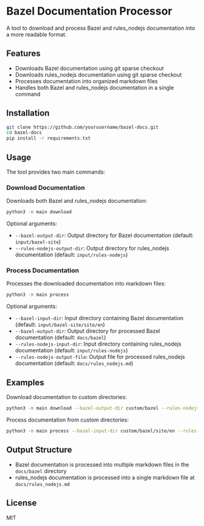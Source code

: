 # Bazel Documentation Processor

A tool to download and process Bazel and rules_nodejs documentation into a more readable format.

## Features

- Downloads Bazel documentation using git sparse checkout
- Downloads rules_nodejs documentation using git sparse checkout
- Processes documentation into organized markdown files
- Handles both Bazel and rules_nodejs documentation in a single command

## Installation

```bash
git clone https://github.com/yourusername/bazel-docs.git
cd bazel-docs
pip install -r requirements.txt
```

## Usage

The tool provides two main commands:

### Download Documentation

Downloads both Bazel and rules_nodejs documentation:

```bash
python3 -m main download
```

Optional arguments:
- `--bazel-output-dir`: Output directory for Bazel documentation (default: `input/bazel-site`)
- `--rules-nodejs-output-dir`: Output directory for rules_nodejs documentation (default: `input/rules-nodejs`)

### Process Documentation

Processes the downloaded documentation into markdown files:

```bash
python3 -m main process
```

Optional arguments:
- `--bazel-input-dir`: Input directory containing Bazel documentation (default: `input/bazel-site/site/en`)
- `--bazel-output-dir`: Output directory for processed Bazel documentation (default: `docs/bazel`)
- `--rules-nodejs-input-dir`: Input directory containing rules_nodejs documentation (default: `input/rules-nodejs`)
- `--rules-nodejs-output-file`: Output file for processed rules_nodejs documentation (default: `docs/rules_nodejs.md`)

## Examples

Download documentation to custom directories:
```bash
python3 -m main download --bazel-output-dir custom/bazel --rules-nodejs-output-dir custom/rules-nodejs
```

Process documentation from custom directories:
```bash
python3 -m main process --bazel-input-dir custom/bazel/site/en --rules-nodejs-input-dir custom/rules-nodejs
```

## Output Structure

- Bazel documentation is processed into multiple markdown files in the `docs/bazel` directory
- rules_nodejs documentation is processed into a single markdown file at `docs/rules_nodejs.md`

## License

MIT
